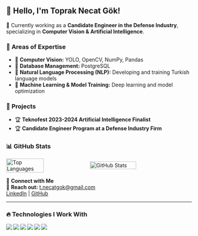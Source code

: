 ## 👋 Hello, I'm Toprak Necat Gök!  
🚀 Currently working as a **Candidate Engineer in the Defense Industry**, specializing in **Computer Vision & Artificial Intelligence**.  

### 🔬 **Areas of Expertise**  
- 📌 **Computer Vision:** YOLO, OpenCV, NumPy, Pandas  
- 📌 **Database Management:** PostgreSQL  
- 📌 **Natural Language Processing (NLP):** Developing and training Turkish language models  
- 📌 **Machine Learning & Model Training:** Deep learning and model optimization  

### 🚀 **Projects**  
- 🏆 **Teknofest 2023-2024 Artificial Intelligence Finalist**  
- 🏆 **Candidate Engineer Program at a Defense Industry Firm**  

### 📊 **GitHub Stats**

<div style="display: flex; align-items: center;">
  <img src="https://github-readme-stats.vercel.app/api/top-langs/?username=T-Necat&layout=compact&theme=tokyonight&langs_count=6&hide=javascript,html,css,c++" alt="Top Languages" width="45%" />
  <img src="https://github-readme-stats.vercel.app/api?username=T-Necat&show_icons=true&theme=tokyonight" alt="GitHub Stats" width="50%" />
</div>

🔗 **Connect with Me**  
📩 **Reach out:** [t.necatgok@gmail.com](mailto:t.necatgok@gmail.com)  
[LinkedIn](https://linkedin.com/in/T-Necat) | [GitHub](https://github.com/T-Necat)  

---

### 🔥 **Technologies I Work With**  

<img align="left" src="https://img.shields.io/badge/Python-3776AB?style=for-the-badge&logo=python&logoColor=white" />
<img align="left" src="https://img.shields.io/badge/YOLO-252525?style=for-the-badge&logo=yolo&logoColor=white" />
<img align="left" src="https://img.shields.io/badge/OpenCV-5C3EE8?style=for-the-badge&logo=opencv&logoColor=white" />
<img align="left" src="https://img.shields.io/badge/NumPy-013243?style=for-the-badge&logo=numpy&logoColor=white" />
<img align="left" src="https://img.shields.io/badge/Pandas-150458?style=for-the-badge&logo=pandas&logoColor=white" />
<img align="left" src="https://img.shields.io/badge/PostgreSQL-336791?style=for-the-badge&logo=postgresql&logoColor=white" />
<br clear="left"/>


